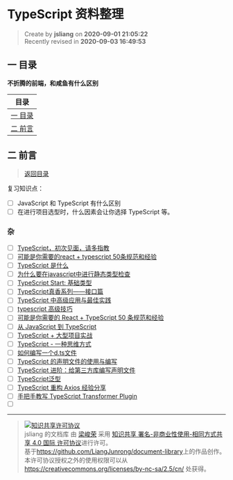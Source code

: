 TypeScript 资料整理
===

> Create by **jsliang** on **2020-09-01 21:05:22**  
> Recently revised in **2020-09-03 16:49:53**

## <a name="chapter-one" id="chapter-one"></a>一 目录

**不折腾的前端，和咸鱼有什么区别**

| 目录 |
| --- |
| [一 目录](#chapter-one) |
| <a name="catalog-chapter-two" id="catalog-chapter-two"></a>[二 前言](#chapter-two) |

## <a name="chapter-two" id="chapter-two"></a>二 前言

> [返回目录](#chapter-one)

复习知识点：

* [ ] JavaScript 和 TypeScript 有什么区别
* [ ] 在进行项目选型时，什么因素会让你选择 TypeScript 等。

### 杂

* [ ] [TypeScript，初次见面，请多指教](https://zhuanlan.zhihu.com/p/57958328)
* [ ] [可能是你需要的react + typescript 50条规范和经验](https://juejin.im/post/6844903849166110728)
* [ ] [TypeScript 是什么](https://mp.weixin.qq.com/s/OypiN7HOlUBprYUjJs_Rqw)
* [ ] [为什么要在javascript中进行静态类型检查](https://www.jianshu.com/p/bda750e2d15e)
* [ ] [TypeScript Start: 基础类型](https://github.com/axuebin/articles/issues/36)
* [ ] [TypeScript真香系列——接口篇](https://mp.weixin.qq.com/s/KfOAu983zg8d0Uc-jhM84w)
* [ ] [TypeScript 中高级应用与最佳实践](http://www.alloyteam.com/2019/07/13796/)
* [ ] [typescript 高级技巧](https://mp.weixin.qq.com/s/nvYqDhhZzbNuifxck87aNQ)
* [ ] [可能是你需要的 React + TypeScript 50 条规范和经验](https://juejin.im/post/5ce24f8ae51d45106477bd45)
* [ ] [从 JavaScript 到 TypeScript](https://juejin.im/post/5958fdd7f265da6c40735085)
* [ ] [TypeScript + 大型项目实战](https://juejin.im/post/5b54886ce51d45198f5c75d7)
* [ ] [TypeScript - 一种思维方式](https://juejin.im/post/5cd6387d518825682348442d)
* [ ] [如何编写一个d.ts文件](https://segmentfault.com/a/1190000009247663)
* [ ] [TypeScript 的声明文件的使用与编写](https://my.oschina.net/fenying/blog/748805)
* [ ] [TypeScript 进阶：给第三方库编写声明文件](http://imzc.me/dev/2016/11/30/write-d-ts-files/)
* [ ] [TypeScript泛型](https://jkchao.github.io/typescript-book-chinese/typings/generices.html)
* [ ] [TypeScript 重构 Axios 经验分享](https://juejin.im/post/5bf7f1c0e51d455ed74f625c)
* [ ] [手把手教写 TypeScript Transformer Plugin](https://juejin.im/post/5a0a54425188253edc7f6e79)
* [ ] []()

---

> <a rel="license" href="http://creativecommons.org/licenses/by-nc-sa/4.0/"><img alt="知识共享许可协议" style="border-width:0" src="https://i.creativecommons.org/l/by-nc-sa/4.0/88x31.png" /></a><br /><span xmlns:dct="http://purl.org/dc/terms/" property="dct:title">jsliang 的文档库</span> 由 <a xmlns:cc="http://creativecommons.org/ns#" href="https://github.com/LiangJunrong/document-library" property="cc:attributionName" rel="cc:attributionURL">梁峻荣</a> 采用 <a rel="license" href="http://creativecommons.org/licenses/by-nc-sa/4.0/">知识共享 署名-非商业性使用-相同方式共享 4.0 国际 许可协议</a>进行许可。<br />基于<a xmlns:dct="http://purl.org/dc/terms/" href="https://github.com/LiangJunrong/document-library" rel="dct:source">https://github.com/LiangJunrong/document-library</a>上的作品创作。<br />本许可协议授权之外的使用权限可以从 <a xmlns:cc="http://creativecommons.org/ns#" href="https://creativecommons.org/licenses/by-nc-sa/2.5/cn/" rel="cc:morePermissions">https://creativecommons.org/licenses/by-nc-sa/2.5/cn/</a> 处获得。